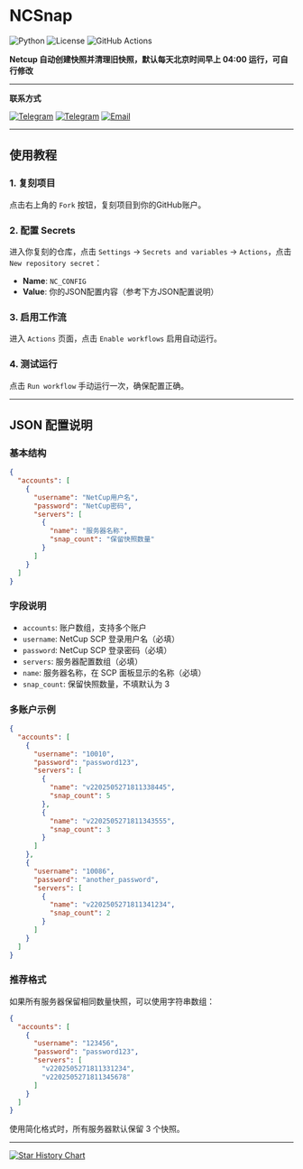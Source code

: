 # NCSnap
![Python](https://img.shields.io/badge/python-3.11+-blue.svg)
![License](https://img.shields.io/badge/license-MIT-green.svg)
![GitHub Actions](https://img.shields.io/badge/github%20actions-automated-blue.svg)

**Netcup 自动创建快照并清理旧快照，默认每天北京时间早上 04:00 运行，可自行修改**

---

**联系方式**

[![Telegram](https://img.shields.io/badge/群聊-HeroCore-blue?logo=telegram&logoColor=white)](https://t.me/HeroCore) 
[![Telegram](https://img.shields.io/badge/频道-HeroMsg-blue?logo=telegram&logoColor=white)](https://t.me/HeroMsg)
[![Email](https://img.shields.io/badge/邮箱-联系我们-red?logo=gmail&logoColor=white)](mailto:admin@030101.xyz)

---

## 使用教程

### 1. 复刻项目

点击右上角的 `Fork` 按钮，复刻项目到你的GitHub账户。

### 2. 配置 Secrets

进入你复刻的仓库，点击 `Settings` → `Secrets and variables` → `Actions`，点击 `New repository secret`：

- **Name**: `NC_CONFIG`
- **Value**: 你的JSON配置内容（参考下方JSON配置说明）

### 3. 启用工作流

进入 `Actions` 页面，点击 `Enable workflows` 启用自动运行。

### 4. 测试运行

点击 `Run workflow` 手动运行一次，确保配置正确。

---

## JSON 配置说明

### 基本结构

```json
{
  "accounts": [
    {
      "username": "NetCup用户名",
      "password": "NetCup密码",
      "servers": [
        {
          "name": "服务器名称",
          "snap_count": "保留快照数量"
        }
      ]
    }
  ]
}
```

### 字段说明

- `accounts`: 账户数组，支持多个账户
- `username`: NetCup SCP 登录用户名（必填）
- `password`: NetCup SCP 登录密码（必填）
- `servers`: 服务器配置数组（必填）
- `name`: 服务器名称，在 SCP 面板显示的名称（必填）
- `snap_count`: 保留快照数量，不填默认为 3

### 多账户示例

```json
{
  "accounts": [
    {
      "username": "10010",
      "password": "password123",
      "servers": [
        {
          "name": "v2202505271811338445",
          "snap_count": 5
        },
        {
          "name": "v2202505271811343555",
          "snap_count": 3
        }
      ]
    },
    {
      "username": "10086",
      "password": "another_password",
      "servers": [
        {
          "name": "v2202505271811341234",
          "snap_count": 2
        }
      ]
    }
  ]
}
```

### 推荐格式

如果所有服务器保留相同数量快照，可以使用字符串数组：

```json
{
  "accounts": [
    {
      "username": "123456",
      "password": "password123",
      "servers": [
        "v2202505271811331234",
        "v2202505271811345678"
      ]
    }
  ]
}
```

使用简化格式时，所有服务器默认保留 3 个快照。

---

[![Star History Chart](https://api.star-history.com/svg?repos=ymyuuu/NCSnap&type=Date)](https://star-history.com/#ymyuuu/NCSnap&Date)
